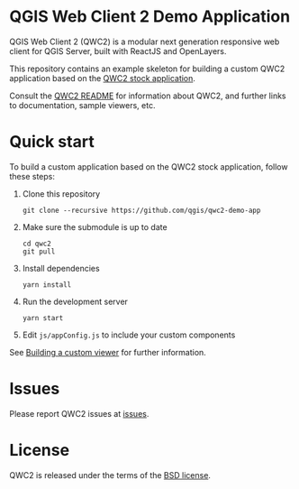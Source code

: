 QGIS Web Client 2 Demo Application
==================================

QGIS Web Client 2 (QWC2) is a modular next generation responsive web client for QGIS Server, built with ReactJS and OpenLayers.

This repository contains an example skeleton for building a custom QWC2 application based on the [QWC2 stock application](https://github.com/qgis/qwc2).

Consult the [QWC2 README](https://github.com/qgis/qwc2/blob/master/README.md) for information about QWC2, and further links to documentation, sample viewers, etc.

# Quick start

To build a custom application based on the QWC2 stock application, follow these steps:

1. Clone this repository

       git clone --recursive https://github.com/qgis/qwc2-demo-app

2. Make sure the submodule is up to date

       cd qwc2
       git pull

3. Install dependencies

       yarn install

5. Run the development server

       yarn start

6. Edit `js/appConfig.js` to include your custom components

See [Building a custom viewer](https://qwc-services.github.io/master/configuration/ViewerConfiguration/#building-a-custom-viewer) for further information.

# Issues

Please report QWC2 issues at [issues](https://github.com/qgis/qwc2/issues).

# License

QWC2 is released under the terms of the [BSD license](https://github.com/qgis/qwc2-demo-app/blob/master/LICENSE).
